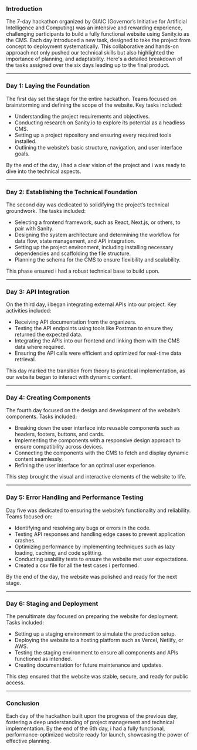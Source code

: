 ### Introduction

The 7-day hackathon organized by GIAIC (Governor’s Initiative for Artificial Intelligence and Computing) was an intensive and rewarding experience, challenging participants to build a fully functional website using Sanity.io as the CMS. Each day introduced a new task, designed to take the project from concept to deployment systematically. This collaborative and hands-on approach not only pushed our technical skills but also highlighted the importance of  planning, and adaptability. Here's a detailed breakdown of the tasks assigned over the six days leading up to the final product.

---

### Day 1: **Laying the Foundation**
The first day set the stage for the entire hackathon. Teams focused on brainstorming and defining the scope of the website. Key tasks included:  
- Understanding the project requirements and objectives.  
- Conducting research on Sanity.io to explore its potential as a headless CMS.  
- Setting up a project repository and ensuring  every required tools installed.  
- Outlining the website’s basic structure, navigation, and user interface goals.  

By the end of the day, i had a clear vision of the project and i was ready to dive into the technical aspects.

---

### Day 2: **Establishing the Technical Foundation**
The second day was dedicated to solidifying the project’s technical groundwork. The tasks included:  
- Selecting a frontend framework, such as React, Next.js, or others, to pair with Sanity.  
- Designing the system architecture and determining the workflow for data flow, state management, and API integration.  
- Setting up the project environment, including installing necessary dependencies and scaffolding the file structure.  
- Planning the schema for the CMS to ensure flexibility and scalability.  

This phase ensured i had a robust technical base to build upon.

---

### Day 3: **API Integration**
On the third day, i began integrating external APIs into our project. Key activities included:  
- Receiving API documentation from the organizers.  
- Testing the API endpoints using tools like Postman to ensure they returned the expected data.  
- Integrating the APIs into our frontend and linking them with the CMS data where required.  
- Ensuring the API calls were efficient and optimized for real-time data retrieval.  

This day marked the transition from theory to practical implementation, as our website began to interact with dynamic content.

---

### Day 4: **Creating Components**
The fourth day focused on the design and development of the website’s components. Tasks included:  
- Breaking down the user interface into reusable components such as headers, footers, buttons, and cards.  
- Implementing the components with a responsive design approach to ensure compatibility across devices.  
- Connecting the components with the CMS to fetch and display dynamic content seamlessly.  
- Refining the user interface for an optimal user experience.  

This step brought the visual and interactive elements of the website to life.

---

### Day 5: **Error Handling and Performance Testing**
Day five was dedicated to ensuring the website’s functionality and reliability. Teams focused on:  
- Identifying and resolving any bugs or errors in the code.  
- Testing API responses and handling edge cases to prevent application crashes.  
- Optimizing performance by implementing techniques such as lazy loading, caching, and code splitting.  
- Conducting usability tests to ensure the website met user expectations.
- Created a csv file for all the test cases i performed.

By the end of the day, the website was polished and ready for the next stage.

---

### Day 6: **Staging and Deployment**
The penultimate day focused on preparing the website for deployment. Tasks included:  
- Setting up a staging environment to simulate the production setup.  
- Deploying the website to a hosting platform such as Vercel, Netlify, or AWS.  
- Testing the staging environment to ensure all components and APIs functioned as intended.  
- Creating documentation for future maintenance and updates.  

This step ensured that the website was stable, secure, and ready for public access.

---

### Conclusion
Each day of the hackathon built upon the progress of the previous day, fostering a deep understanding of project management and technical implementation. By the end of the 6th day, i had a fully functional, performance-optimized website ready for launch, showcasing the power of effective planning.
